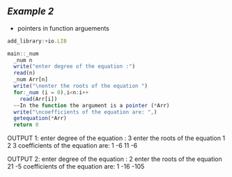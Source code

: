 ## ***Example 2***

* pointers in function arguements

```js
add_library:+io.LIB

main::_num
  _num n
  write("enter degree of the equation :")
  read(n)
  _num Arr[n]
  write("\nenter the roots of the equation ")
  for:_num (i = 0),i<n:i++
    read(Arr[i])
  ~~In the function the argument is a pointer (*Arr)
  write("\ncoefficients of the equation are: ",) 
  getequation(*Arr)
  return 0
```



  OUTPUT 1:
  enter degree of the equation : 3
  enter the roots of the equation 1 2 3
  coefficients of the equation are: 1 -6 11 -6

  OUTPUT 2:
  enter degree of the equation : 2
  enter the roots of the equation 21 -5 
  coefficients of the equation are: 1 -16 -105
